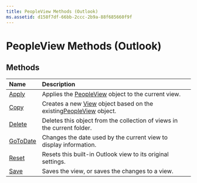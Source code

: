 ```yaml
---
title: PeopleView Methods (Outlook)
ms.assetid: d158f7df-66bb-2ccc-2b9a-88f685660f9f
---
```



# PeopleView Methods (Outlook)

## Methods



|**Name**|**Description**|
|:-----|:-----|
|[Apply](peopleview-apply-method-outlook.md)|Applies the [PeopleView](peopleview-object-outlook.md) object to the current view.|
|[Copy](peopleview-copy-method-outlook.md)|Creates a new [View](view-object-outlook.md) object based on the existing[PeopleView](peopleview-object-outlook.md) object.|
|[Delete](peopleview-delete-method-outlook.md)|Deletes this object from the collection of views in the current folder.|
|[GoToDate](peopleview-gotodate-method-outlook.md)|Changes the date used by the current view to display information.|
|[Reset](peopleview-reset-method-outlook.md)|Resets this built-in Outlook view to its original settings.|
|[Save](peopleview-save-method-outlook.md)|Saves the view, or saves the changes to a view.|

